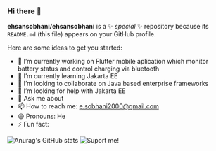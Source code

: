 ### Hi there 👋

**ehsansobhani/ehsansobhani** is a ✨ _special_ ✨ repository because its `README.md` (this file) appears on your GitHub profile.

Here are some ideas to get you started:

- 🔭 I’m currently working on Flutter mobile aplication which monitor battery status and control charging via bluetooth
- 🌱 I’m currently learning Jakarta EE
- 👯 I’m looking to collaborate on Java based enterprise frameworks
- 🤔 I’m looking for help with Jakarta EE
- 💬 Ask me about 
- 📫 How to reach me: e.sobhani2000@gmail.com
- 😄 Pronouns: He
- ⚡ Fun fact: 

![Anurag's GitHub stats](https://github-readme-stats.vercel.app/api?username=ehsansobhani&show_icons=true&theme=radical)
![Suport me!]([http://url/to/img.png](https://www.buymeacoffee.com/sobhani6))




